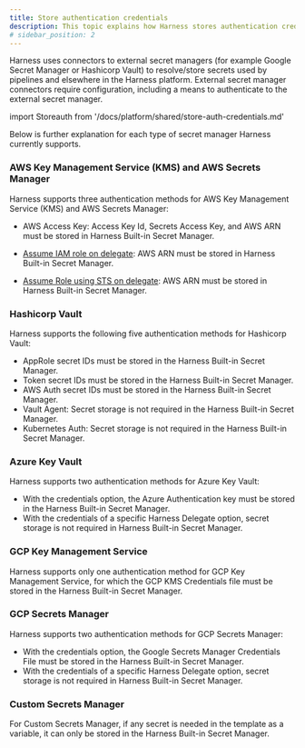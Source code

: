 ```yaml
---
title: Store authentication credentials
description: This topic explains how Harness stores authentication credentials for secret managers.
# sidebar_position: 2
---
```


Harness uses connectors to external secret managers (for example Google Secret Manager or Hashicorp Vault) to resolve/store secrets used by pipelines and elsewhere in the Harness platform. External secret manager connectors require configuration, including a means to authenticate to the external secret manager.

import Storeauth from '/docs/platform/shared/store-auth-credentials.md'

<Storeauth />


Below is further explanation for each type of secret manager Harness currently supports.

### AWS Key Management Service (KMS) and AWS Secrets Manager

Harness supports three authentication methods for AWS Key Management Service (KMS) and AWS Secrets Manager:
   
   - AWS Access Key: Access Key Id, Secrets Access Key, and AWS ARN must be stored in Harness Built-in Secret Manager.
   
   - [Assume IAM role on delegate](/docs/platform/secrets/secrets-management/add-an-aws-kms-secrets-manager/#option-assume-iam-role-on-delegate): AWS ARN must be stored in Harness Built-in Secret Manager.
   
   - [Assume Role using STS on delegate](/docs/platform/secrets/secrets-management/add-an-aws-kms-secrets-manager/#option-assume-role-using-sts-on-delegate): AWS ARN must be stored in Harness Built-in Secret Manager.

### Hashicorp Vault

Harness supports the following five authentication methods for Hashicorp Vault:

   - AppRole secret IDs must be stored in the Harness Built-in Secret Manager.
   - Token secret IDs must be stored in the Harness Built-in Secret Manager.
   - AWS Auth secret IDs must be stored in the Harness Built-in Secret Manager.
   - Vault Agent: Secret storage is not required in the Harness Built-in Secret Manager.
   - Kubernetes Auth: Secret storage is not required in the Harness Built-in Secret Manager.

### Azure Key Vault

Harness supports two authentication methods for Azure Key Vault:

   - With the credentials option, the Azure Authentication key must be stored in the Harness Built-in Secret Manager.
   - With the credentials of a specific Harness Delegate option, secret storage is not required in Harness Built-in Secret Manager.

### GCP Key Management Service

Harness supports only one authentication method for GCP Key Management Service, for which the GCP KMS Credentials file must be stored in the Harness Built-in Secret Manager.

### GCP Secrets Manager

Harness supports two authentication methods for GCP Secrets Manager:

   - With the credentials option, the Google Secrets Manager Credentials File must be stored in the Harness Built-in Secret Manager.
   - With the credentials of a specific Harness Delegate option, secret storage is not required in Harness Built-in Secret Manager.

### Custom Secrets Manager

For Custom Secrets Manager, if any secret is needed in the template as a variable, it can only be stored in the Harness Built-in Secret Manager.
